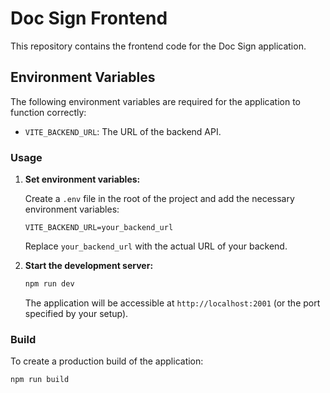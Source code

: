 # Doc Sign Frontend

This repository contains the frontend code for the Doc Sign application.

## Environment Variables

The following environment variables are required for the application to function correctly:

-   `VITE_BACKEND_URL`: The URL of the backend API.

### Usage
1.  **Set environment variables:**

    Create a `.env` file in the root of the project and add the necessary environment variables:

    ```
    VITE_BACKEND_URL=your_backend_url
    ```

    Replace `your_backend_url` with the actual URL of your backend.

2.  **Start the development server:**

    ```bash
    npm run dev
    ```

    The application will be accessible at `http://localhost:2001` (or the port specified by your setup).

### Build

To create a production build of the application:

```bash
npm run build
```